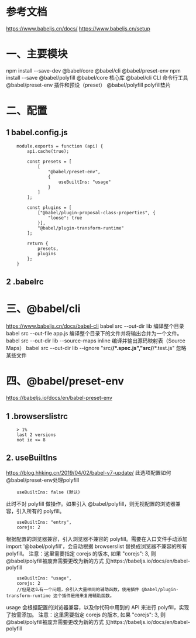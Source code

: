 # 参考文档
https://www.babeljs.cn/docs/
https://www.babeljs.cn/setup

# 一、主要模块
npm install --save-dev @babel/core @babel/cli @babel/preset-env
npm install --save @babel/polyfill
@babel/core 核心库
@babel/cli  CLI 命令行工具
@babel/preset-env 插件和预设（preset）
@babel/polyfill  polyfill垫片

# 二、配置
## 1 babel.config.js
```
    module.exports = function (api) {
        api.cache(true);

        const presets = [
            [
                "@babel/preset-env",
                {
                    useBuiltIns: "usage"
                }
            ]
        ];

        const plugins = [
            ["@babel/plugin-proposal-class-properties", {
                "loose": true
            }],
            "@babel/plugin-transform-runtime"
        ];

        return {
            presets,
            plugins
        };
    }
```
## 2 .babelrc

# 三、@babel/cli
https://www.babeljs.cn/docs/babel-cli
babel src --out-dir lib  编译整个目录
babel src --out-file app.js 编译整个目录下的文件并将输出合并为一个文件。
babel src --out-dir lib --source-maps inline 编译并输出源码映射表（Source Maps）
babel src --out-dir lib --ignore "src/**/*.spec.js","src/**/*.test.js" 忽略某些文件

# 四、@babel/preset-env
https://babeljs.io/docs/en/babel-preset-env
## 1 .browserslistrc
```
    > 1%
    last 2 versions
    not ie <= 8
```
## 2. useBuiltIns
https://blog.hhking.cn/2019/04/02/babel-v7-update/
此选项配置如何@babel/preset-env处理polyfill
```
    useBuiltIns: false (默认) 
```
此时不对 polyfill 做操作。如果引入 @babel/polyfill，则无视配置的浏览器兼容，引入所有的 polyfill。
```
    useBuiltIns: "entry",
    corejs: 2
```
根据配置的浏览器兼容，引入浏览器不兼容的 polyfill。需要在入口文件手动添加 import '@babel/polyfill'，会自动根据 browserslist 替换成浏览器不兼容的所有 polyfill。
注意：这里需要指定 corejs 的版本, 如果 "corejs": 3, 则@babel/polyfill被废弃需要更改为新的方式 见https://babeljs.io/docs/en/babel-polyfill
```
    useBuiltIns: "usage",
    corejs: 2
    //但是这么有一个问题，会引入大量相同的辅助函数，使用插件 @babel/plugin-transform-runtime 这个插件是用来复用辅助函数。
```
usage 会根据配置的浏览器兼容，以及你代码中用到的 API 来进行 polyfill，实现了按需添加。
注意：这里需要指定 corejs 的版本, 如果 "corejs": 3, 则@babel/polyfill被废弃需要更改为新的方式 见https://babeljs.io/docs/en/babel-polyfill